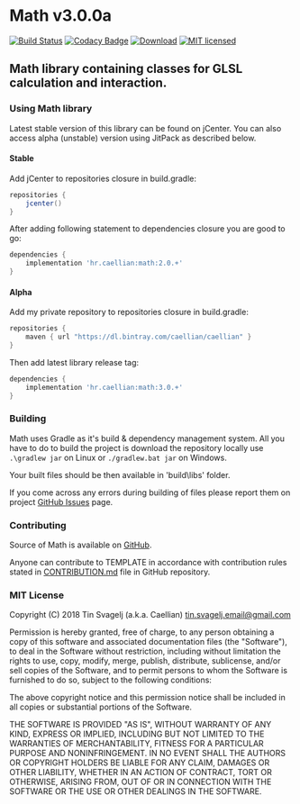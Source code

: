 # Math v3.0.0a
[![Build Status](https://travis-ci.org/Caellian/Math.svg?branch=master)](https://travis-ci.org/Caellian/Math)
[![Codacy Badge](https://api.codacy.com/project/badge/Grade/9a53ff85db9b494eaf22700db0f06394)](https://app.codacy.com/app/Caellian/Math?utm_source=github.com&utm_medium=referral&utm_content=Caellian/Math&utm_campaign=Badge_Grade_Dashboard)
[![Download](https://api.bintray.com/packages/caellian/caellian/Math/images/download.svg)](https://bintray.com/caellian/caellian/Math/_latestVersion)
[![MIT licensed](https://img.shields.io/badge/license-MIT-blue.svg)](LICENSE.md)
## Math library containing classes for GLSL calculation and interaction.

### Using Math library
Latest stable version of this library can be found on jCenter.
You can also access alpha (unstable) version using JitPack as described below.

#### Stable
Add jCenter to repositories closure in build.gradle:
```Groovy
repositories {
    jcenter()
}
```
After adding following statement to dependencies closure you are good to go:
```Groovy
dependencies {
    implementation 'hr.caellian:math:2.0.+'
}
```

#### Alpha
Add my private repository to repositories closure in build.gradle:
```Groovy
repositories {
    maven { url "https://dl.bintray.com/caellian/caellian" }
}
```
Then add latest library release tag:
```Groovy
dependencies {
    implementation 'hr.caellian:math:3.0.+'
}
```

### Building
Math uses Gradle as it's build & dependency management system. All you have to do to build the project is download
the repository locally use ```.\gradlew jar``` on Linux or ```./gradlew.bat jar``` on Windows.

Your built files should be then available in 'build\libs' folder.

If you come across any errors during building of files please report them on project [GitHub Issues](https://github.com/Caellian/Math/issues) page.

### Contributing

Source of Math is available on [GitHub](https://github.com/Caellian/Math).

Anyone can contribute to TEMPLATE in accordance with contribution rules stated
in [CONTRIBUTION.md](https://github.com/Caellian/Math/blob/master/CONTRIBUTING.md) file in GitHub repository.

### MIT License
Copyright (C) 2018 Tin Svagelj (a.k.a. Caellian) <tin.svagelj.email@gmail.com>

Permission is hereby granted, free of charge, to any person obtaining a
copy of this software and associated documentation files (the "Software"), to deal in the Software without restriction, including without limitation the rights to use, copy, modify, merge, publish, distribute, sublicense, and/or sell copies of the Software, and to permit persons to whom the Software is furnished to do so, subject to the following conditions:

The above copyright notice and this permission notice shall be included
in all copies or substantial portions of the Software.

THE SOFTWARE IS PROVIDED "AS IS", WITHOUT WARRANTY OF ANY KIND, EXPRESS
OR IMPLIED, INCLUDING BUT NOT LIMITED TO THE WARRANTIES OF
MERCHANTABILITY, FITNESS FOR A PARTICULAR PURPOSE AND NONINFRINGEMENT.
IN NO EVENT SHALL THE AUTHORS OR COPYRIGHT HOLDERS BE LIABLE FOR ANY
CLAIM, DAMAGES OR OTHER LIABILITY, WHETHER IN AN ACTION OF CONTRACT,
TORT OR OTHERWISE, ARISING FROM, OUT OF OR IN CONNECTION WITH THE
SOFTWARE OR THE USE OR OTHER DEALINGS IN THE SOFTWARE.
